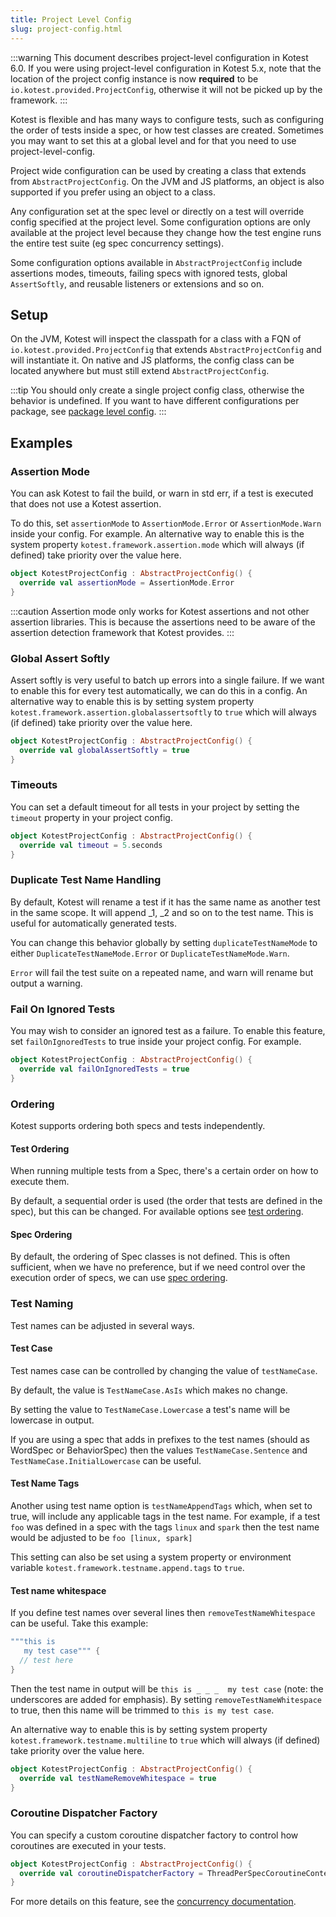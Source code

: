```yaml
---
title: Project Level Config
slug: project-config.html
---
```


:::warning
This document describes project-level configuration in Kotest 6.0.
If you were using project-level configuration in Kotest 5.x, note that the location of the project config instance
is now **required** to be `io.kotest.provided.ProjectConfig`, otherwise it will not be picked up by the framework.
:::

Kotest is flexible and has many ways to configure tests, such as configuring the order of tests inside a spec, or how
test classes are created. Sometimes you may want to set this at a global level and for that you need to use
project-level-config.

Project wide configuration can be used by creating a class that extends from `AbstractProjectConfig`.
On the JVM and JS platforms, an object is also supported if you prefer using an object to a class.

Any configuration set at the spec level or directly on a test will override config specified at the project level. Some
configuration options are only available at the project level because they change how the test engine runs the entire
test suite (eg spec concurrency settings).

Some configuration options available in `AbstractProjectConfig` include assertions modes, timeouts, failing specs with
ignored tests, global `AssertSoftly`, and reusable listeners or extensions and so on.

## Setup

On the JVM, Kotest will inspect the classpath for a class with a FQN of `io.kotest.provided.ProjectConfig` that extends
`AbstractProjectConfig` and will instantiate it. On native and JS platforms, the config class can be located anywhere but
must still extend `AbstractProjectConfig`.

:::tip
You should only create a single project config class, otherwise the behavior is undefined.
If you want to have different configurations per package, see [package level config](./package_level_config.md).
:::

## Examples

### Assertion Mode

You can ask Kotest to fail the build, or warn in std err, if a test is executed that does not use a Kotest assertion.

To do this, set `assertionMode` to `AssertionMode.Error` or `AssertionMode.Warn` inside your config. For example.
An alternative way to enable this is the system property `kotest.framework.assertion.mode` which will always (if
defined) take priority over the value here.

```kotlin
object KotestProjectConfig : AbstractProjectConfig() {
  override val assertionMode = AssertionMode.Error
}
```

:::caution
Assertion mode only works for Kotest assertions and not other assertion libraries. This is because the assertions need
to be aware of the assertion detection framework that Kotest provides.
:::

### Global Assert Softly

Assert softly is very useful to batch up errors into a single failure. If we want to enable this for every test
automatically, we can do this in a config.
An alternative way to enable this is by setting system property `kotest.framework.assertion.globalassertsoftly` to
`true` which will always (if defined) take priority over the value here.

```kotlin
object KotestProjectConfig : AbstractProjectConfig() {
  override val globalAssertSoftly = true
}
```

### Timeouts

You can set a default timeout for all tests in your project by setting the `timeout` property in your project config.

```kotlin
object KotestProjectConfig : AbstractProjectConfig() {
  override val timeout = 5.seconds
}
```


### Duplicate Test Name Handling

By default, Kotest will rename a test if it has the same name as another test in the same scope. It will append _1, _2
and so on to the test name. This is useful for automatically generated tests.

You can change this behavior globally by setting `duplicateTestNameMode` to either `DuplicateTestNameMode.Error` or
`DuplicateTestNameMode.Warn`.

`Error` will fail the test suite on a repeated name, and warn will rename but output a warning.

### Fail On Ignored Tests

You may wish to consider an ignored test as a failure.
To enable this feature, set `failOnIgnoredTests` to true inside your project config. For example.

```kotlin
object KotestProjectConfig : AbstractProjectConfig() {
  override val failOnIgnoredTests = true
}
```

### Ordering

Kotest supports ordering both specs and tests independently.

#### Test Ordering

When running multiple tests from a Spec, there's a certain order on how to execute them.

By default, a sequential order is used (the order that tests are defined in the spec), but this can be changed. For
available options see [test ordering](test_ordering.md).

#### Spec Ordering

By default, the ordering of Spec classes is not defined. This is often sufficient, when we have no preference, but if we
need control over the execution order of specs, we can use [spec ordering](spec_ordering.md).

### Test Naming

Test names can be adjusted in several ways.

#### Test Case

Test names case can be controlled by changing the value of `testNameCase`.

By default, the value is `TestNameCase.AsIs` which makes no change.

By setting the value to `TestNameCase.Lowercase` a test's name will be lowercase in output.

If you are using a spec that adds in prefixes to the test names (should as WordSpec or BehaviorSpec) then the
values `TestNameCase.Sentence` and `TestNameCase.InitialLowercase` can be useful.

#### Test Name Tags

Another using test name option is `testNameAppendTags` which, when set to true, will include any applicable tags in the
test name.
For example, if a test `foo` was defined in a spec with the tags `linux` and `spark` then the test name would be
adjusted
to be `foo [linux, spark]`

This setting can also be set using a system property or environment variable `kotest.framework.testname.append.tags` to
`true`.

#### Test name whitespace

If you define test names over several lines then `removeTestNameWhitespace` can be useful. Take this example:

```kotlin
"""this is
   my test case""" {
  // test here
}
```

Then the test name in output will be `this is _ _ _  my test case` (note: the underscores are added for emphasis). By setting `removeTestNameWhitespace` to true,
then this name will be trimmed to `this is my test case`.

An alternative way to enable this is by setting system property `kotest.framework.testname.multiline` to `true` which
will always (if defined) take priority over the value here.

```kotlin
object KotestProjectConfig : AbstractProjectConfig() {
  override val testNameRemoveWhitespace = true
}
```

### Coroutine Dispatcher Factory

You can specify a custom coroutine dispatcher factory to control how coroutines are executed in your tests.

```kotlin
object KotestProjectConfig : AbstractProjectConfig() {
  override val coroutineDispatcherFactory = ThreadPerSpecCoroutineContextFactory
}
```

For more details on this feature, see the [concurrency documentation](concurrency6.html#coroutine-dispatcher-factory).
